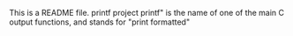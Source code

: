 This is a README file.
printf project
printf" is the name of one of the main C output functions, and stands for "print formatted"

